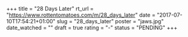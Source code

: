 +++
title = "28 Days Later"
rt_url = "https://www.rottentomatoes.com/m/28_days_later"
date = "2017-07-10T17:54:21+01:00"
slug = "28_days_later"
poster = "jaws.jpg"
date_watched = ""
draft = true
rating = "-"
status = "PENDING"
+++
